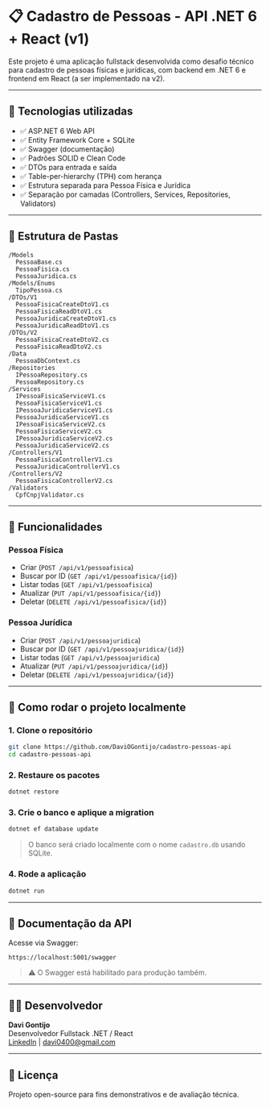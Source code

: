 ﻿
# 📋 Cadastro de Pessoas - API .NET 6 + React (v1)

Este projeto é uma aplicação fullstack desenvolvida como desafio técnico para cadastro de pessoas físicas e jurídicas, com backend em .NET 6 e frontend em React (a ser implementado na v2).

---

## 🚀 Tecnologias utilizadas

- ✅ ASP.NET 6 Web API
- ✅ Entity Framework Core + SQLite
- ✅ Swagger (documentação)
- ✅ Padrões SOLID e Clean Code
- ✅ DTOs para entrada e saída
- ✅ Table-per-hierarchy (TPH) com herança
- ✅ Estrutura separada para Pessoa Física e Jurídica
- ✅ Separação por camadas (Controllers, Services, Repositories, Validators)

---

## 🧱 Estrutura de Pastas

```
/Models
  PessoaBase.cs
  PessoaFisica.cs
  PessoaJuridica.cs
/Models/Enums
  TipoPessoa.cs
/DTOs/V1
  PessoaFisicaCreateDtoV1.cs
  PessoaFisicaReadDtoV1.cs
  PessoaJuridicaCreateDtoV1.cs
  PessoaJuridicaReadDtoV1.cs
/DTOs/V2
  PessoaFisicaCreateDtoV2.cs
  PessoaFisicaReadDtoV2.cs
/Data
  PessoaDbContext.cs
/Repositories
  IPessoaRepository.cs
  PessoaRepository.cs
/Services
  IPessoaFisicaServiceV1.cs
  PessoaFisicaServiceV1.cs
  IPessoaJuridicaServiceV1.cs
  PessoaJuridicaServiceV1.cs
  IPessoaFisicaServiceV2.cs
  PessoaFisicaServiceV2.cs
  IPessoaJuridicaServiceV2.cs
  PessoaJuridicaServiceV2.cs
/Controllers/V1
  PessoaFisicaControllerV1.cs
  PessoaJuridicaControllerV1.cs
/Controllers/V2
  PessoaFisicaControllerV2.cs
/Validators
  CpfCnpjValidator.cs
```

---

## 🧠 Funcionalidades

### Pessoa Física
- Criar (`POST /api/v1/pessoafisica`)
- Buscar por ID (`GET /api/v1/pessoafisica/{id}`)
- Listar todas (`GET /api/v1/pessoafisica`)
- Atualizar (`PUT /api/v1/pessoafisica/{id}`)
- Deletar (`DELETE /api/v1/pessoafisica/{id}`)

### Pessoa Jurídica
- Criar (`POST /api/v1/pessoajuridica`)
- Buscar por ID (`GET /api/v1/pessoajuridica/{id}`)
- Listar todas (`GET /api/v1/pessoajuridica`)
- Atualizar (`PUT /api/v1/pessoajuridica/{id}`)
- Deletar (`DELETE /api/v1/pessoajuridica/{id}`)

---

## 🧪 Como rodar o projeto localmente

### 1. Clone o repositório
```bash
git clone https://github.com/DaviOGontijo/cadastro-pessoas-api
cd cadastro-pessoas-api
```

### 2. Restaure os pacotes
```bash
dotnet restore
```

### 3. Crie o banco e aplique a migration
```bash
dotnet ef database update
```

> O banco será criado localmente com o nome `cadastro.db` usando SQLite.

### 4. Rode a aplicação
```bash
dotnet run
```

---

## 📖 Documentação da API

Acesse via Swagger:

```
https://localhost:5001/swagger
```

> ⚠️ O Swagger está habilitado para produção também.

---

## 🧑‍💻 Desenvolvedor

**Davi Gontijo**  
Desenvolvedor Fullstack .NET / React  
[LinkedIn](https://linkedin.com/in/davigontijo) | davi0400@gmail.com

---

## 📝 Licença

Projeto open-source para fins demonstrativos e de avaliação técnica.